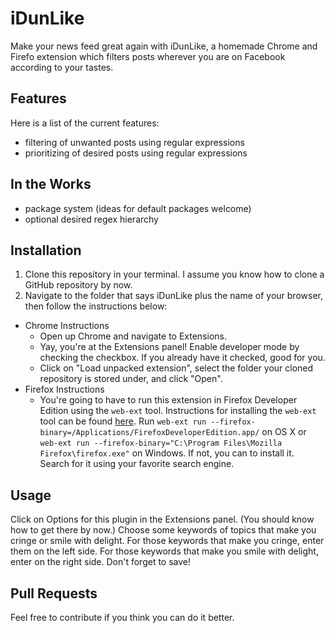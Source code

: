 # iDunLike
Make your news feed great again with iDunLike, a homemade Chrome and Firefo extension which filters posts wherever you are on Facebook according to your tastes.

## Features
Here is a list of the current features:
* filtering of unwanted posts using regular expressions
* prioritizing of desired posts using regular expressions

## In the Works
* package system \(ideas for default packages welcome\)
* optional desired regex hierarchy

## Installation
1. Clone this repository in your terminal. I assume you know how to clone a GitHub repository by now.
2. Navigate to the folder that says iDunLike plus the name of your browser, then follow the instructions below:
* Chrome Instructions
    - Open up Chrome and navigate to Extensions.
    - Yay, you're at the Extensions panel! Enable developer mode by checking the checkbox. If you already have it checked, good for you.
  	- Click on "Load unpacked extension", select the folder your cloned repository is stored under, and click "Open".
* Firefox Instructions
    - You're going to have to run this extension in Firefox Developer Edition using the `web-ext` tool. Instructions for installing the `web-ext` tool can be found [here](https://developer.mozilla.org/en-US/Add-ons/WebExtensions/Getting_started_with_web-ext). Run `web-ext run --firefox-binary=/Applications/FirefoxDeveloperEdition.app/` on OS X or `web-ext run --firefox-binary="C:\Program Files\Mozilla Firefox\firefox.exe"` on Windows. If not, you can to install it. Search for it using your favorite search engine.

## Usage
Click on Options for this plugin in the Extensions panel. \(You should know how to get there by now.\) Choose some keywords of topics that make you cringe or smile with delight. For those keywords that make you cringe, enter them on the left side. For those keywords that make you smile with delight, enter on the right side. Don't forget to save!

## Pull Requests
Feel free to contribute if you think you can do it better.
